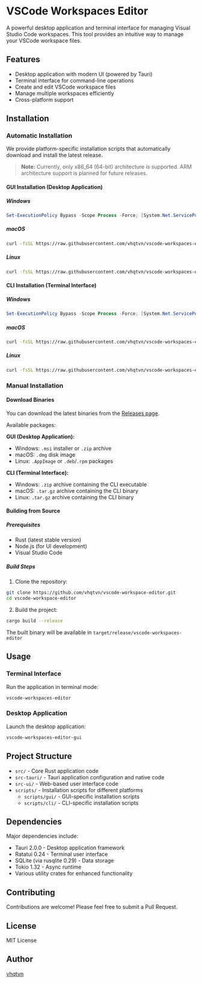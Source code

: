 # VSCode Workspaces Editor

A powerful desktop application and terminal interface for managing Visual Studio Code workspaces. This tool provides an intuitive way to manage your VSCode workspace files.

## Features

- Desktop application with modern UI (powered by Tauri)
- Terminal interface for command-line operations
- Create and edit VSCode workspace files
- Manage multiple workspaces efficiently
- Cross-platform support

## Installation

### Automatic Installation

We provide platform-specific installation scripts that automatically download and install the latest release.

> **Note:** Currently, only x86_64 (64-bit) architecture is supported. ARM architecture support is planned for future releases.

#### GUI Installation (Desktop Application)

##### Windows

```powershell
Set-ExecutionPolicy Bypass -Scope Process -Force; [System.Net.ServicePointManager]::SecurityProtocol = [System.Net.ServicePointManager]::SecurityProtocol -bor 3072; iex ((New-Object System.Net.WebClient).DownloadString('https://raw.githubusercontent.com/vhqtvn/vscode-workspaces-editor/main/scripts/gui/install_windows.ps1'))
```

##### macOS

```bash
curl -fsSL https://raw.githubusercontent.com/vhqtvn/vscode-workspaces-editor/main/scripts/gui/install_macos.sh | bash
```

##### Linux

```bash
curl -fsSL https://raw.githubusercontent.com/vhqtvn/vscode-workspaces-editor/main/scripts/gui/install_linux.sh | bash
```

#### CLI Installation (Terminal Interface)

##### Windows

```powershell
Set-ExecutionPolicy Bypass -Scope Process -Force; [System.Net.ServicePointManager]::SecurityProtocol = [System.Net.ServicePointManager]::SecurityProtocol -bor 3072; iex ((New-Object System.Net.WebClient).DownloadString('https://raw.githubusercontent.com/vhqtvn/vscode-workspaces-editor/main/scripts/cli/install_windows.ps1'))
```

##### macOS

```bash
curl -fsSL https://raw.githubusercontent.com/vhqtvn/vscode-workspaces-editor/main/scripts/cli/install_macos.sh | bash
```

##### Linux

```bash
curl -fsSL https://raw.githubusercontent.com/vhqtvn/vscode-workspaces-editor/main/scripts/cli/install_linux.sh | bash
```

### Manual Installation

#### Download Binaries

You can download the latest binaries from the [Releases page](https://github.com/vhqtvn/vscode-workspaces-editor/releases).

Available packages:

**GUI (Desktop Application):**
- Windows: `.msi` installer or `.zip` archive
- macOS: `.dmg` disk image
- Linux: `.AppImage` or `.deb`/`.rpm` packages

**CLI (Terminal Interface):**
- Windows: `.zip` archive containing the CLI executable
- macOS: `.tar.gz` archive containing the CLI binary
- Linux: `.tar.gz` archive containing the CLI binary

#### Building from Source

##### Prerequisites

- Rust (latest stable version)
- Node.js (for UI development)
- Visual Studio Code

##### Build Steps

1. Clone the repository:
```bash
git clone https://github.com/vhqtvn/vscode-workspace-editor.git
cd vscode-workspace-editor
```

2. Build the project:
```bash
cargo build --release
```

The built binary will be available in `target/release/vscode-workspaces-editor`

## Usage

### Terminal Interface

Run the application in terminal mode:

```bash
vscode-workspaces-editor
```

### Desktop Application

Launch the desktop application:

```bash
vscode-workspaces-editor-gui
```

## Project Structure

- `src/` - Core Rust application code
- `src-tauri/` - Tauri application configuration and native code
- `src-ui/` - Web-based user interface code
- `scripts/` - Installation scripts for different platforms
  - `scripts/gui/` - GUI-specific installation scripts
  - `scripts/cli/` - CLI-specific installation scripts

## Dependencies

Major dependencies include:
- Tauri 2.0.0 - Desktop application framework
- Ratatui 0.24 - Terminal user interface
- SQLite (via rusqlite 0.29) - Data storage
- Tokio 1.32 - Async runtime
- Various utility crates for enhanced functionality

## Contributing

Contributions are welcome! Please feel free to submit a Pull Request.

## License

MIT License

## Author

[vhqtvn](https://github.com/vhqtvn)

